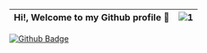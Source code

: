  Hi!, Welcome to my Github profile   👋 | ![1](https://github-readme-stats.vercel.app/api/top-langs/?username=Naereen&theme=blue-green)  
----                                 | ----
 [![Github Badge](https://img.shields.io/badge/-Github-000?style=quare&labelColor=000&logo=Github&logoColor=white&link=link)](https://github.com/frkndnz)  

<!--
**frkndnz/frkndnz** is a ✨ _special_ ✨ repository because its `README.md` (this file) appears on your GitHub profile.


Here are some ideas to get you started:

- 🔭 I’m currently working on ...
- 🌱 I’m currently learning ...
- 👯 I’m looking to collaborate on ...
- 🤔 I’m looking for help with ...
- 💬 Ask me about ...
- 📫 How to reach me: ...
- 😄 Pronouns: ...
- ⚡ Fun fact: ...
-->
